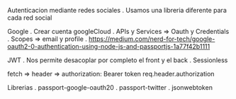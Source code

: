 Autenticacion mediante redes sociales
    . Usamos una libreria diferente para cada red social


Google
    . Crear cuenta googleCloud
    . APIs y Services => Oauth y Credentials
    . Scopes => email y profile
    . https://medium.com/nerd-for-tech/google-oauth2-0-authentication-using-node-js-and-passportjs-1a77f42b1111


JWT
    . Nos permite desacoplar por completo el front y el back
    . Sessionless
    


fetch => header => authorization: Bearer token
req.header.authorization 




Librerias
    . passport-google-oauth20
    . passport-twitter
    . jsonwebtoken